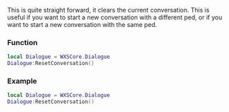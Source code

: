 This is quite straight forward, it clears the current conversation. This is useful if you want to start a new conversation with a different ped, or if you want to start a new conversation with the same ped.

### Function
```lua
local Dialogue = WXSCore.Dialogue
Dialogue:ResetConversation()
```

### Example
```lua
local Dialogue = WXSCore.Dialogue
Dialogue:ResetConversation()
```